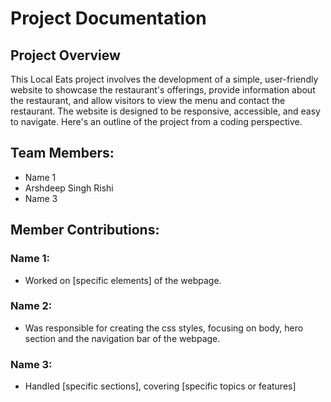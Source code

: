 # Project Documentation

## Project Overview

This Local Eats project involves the development of a simple, user-friendly website to showcase the restaurant's offerings, provide information about the restaurant, and allow visitors to view the menu and contact the restaurant. The website is designed to be responsive, accessible, and easy to navigate. Here's an outline of the project from a coding perspective.

## Team Members:

-   Name 1
-   Arshdeep Singh Rishi
-   Name 3

## Member Contributions:

### Name 1:

-   Worked on [specific elements] of the webpage.

### Name 2:

-   Was responsible for creating the css styles, focusing on body, hero section and the navigation bar of the webpage.

### Name 3:

-   Handled [specific sections], covering [specific topics or features]